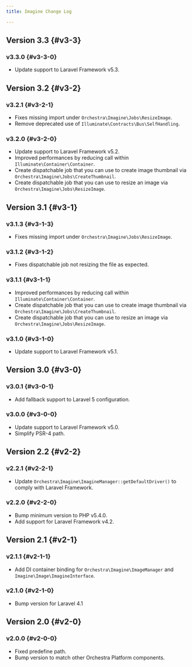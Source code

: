 ```yaml
---
title: Imagine Change Log

---
```


## Version 3.3 {#v3-3}

### v3.3.0 {#v3-3-0}

* Update support to Laravel Framework v5.3.

## Version 3.2 {#v3-2}

### v3.2.1 {#v3-2-1}

* Fixes missing import under `Orchestra\Imagine\Jobs\ResizeImage`.
* Remove deprecated use of `Illuminate\Contracts\Bus\SelfHandling`.

### v3.2.0 {#v3-2-0}

* Update support to Laravel Framework v5.2.
* Improved performances by reducing call within `Illuminate\Container\Container`.
* Create dispatchable job that you can use to create image thumbnail via `Orchestra\Imagine\Jobs\CreateThumbnail`.
* Create dispatchable job that you can use to resize an image via `Orchestra\Imagine\Jobs\ResizeImage`.

## Version 3.1 {#v3-1}

### v3.1.3 {#v3-1-3}

* Fixes missing import under `Orchestra\Imagine\Jobs\ResizeImage`.

### v3.1.2 {#v3-1-2}

* Fixes dispatchable job not resizing the file as expected.

### v3.1.1 {#v3-1-1}

* Improved performances by reducing call within `Illuminate\Container\Container`.
* Create dispatchable job that you can use to create image thumbnail via `Orchestra\Imagine\Jobs\CreateThumbnail`.
* Create dispatchable job that you can use to resize an image via `Orchestra\Imagine\Jobs\ResizeImage`.

### v3.1.0 {#v3-1-0}

* Update support to Laravel Framework v5.1.

## Version 3.0 {#v3-0}

### v3.0.1 {#v3-0-1}

* Add fallback support to Laravel 5 configuration.

### v3.0.0 {#v3-0-0}

* Update support to Laravel Framework v5.0.
* Simplify PSR-4 path.

## Version 2.2 {#v2-2}

### v2.2.1 {#v2-2-1}

* Update `Orchestra\Imagine\ImagineManager::getDefaultDriver()` to comply with Laravel Framework.

### v2.2.0 {#v2-2-0}

* Bump minimum version to PHP v5.4.0.
* Add support for Laravel Framework v4.2.

## Version 2.1 {#v2-1}

### v2.1.1 {#v2-1-1}

* Add DI container binding for `Orchestra\Imagine\ImageManager` and `Imagine\Image\ImagineInterface`.

### v2.1.0 {#v2-1-0}

* Bump version for Laravel 4.1

## Version 2.0 {#v2-0}

### v2.0.0 {#v2-0-0}

* Fixed predefine path.
* Bump version to match other Orchestra Platform components.
